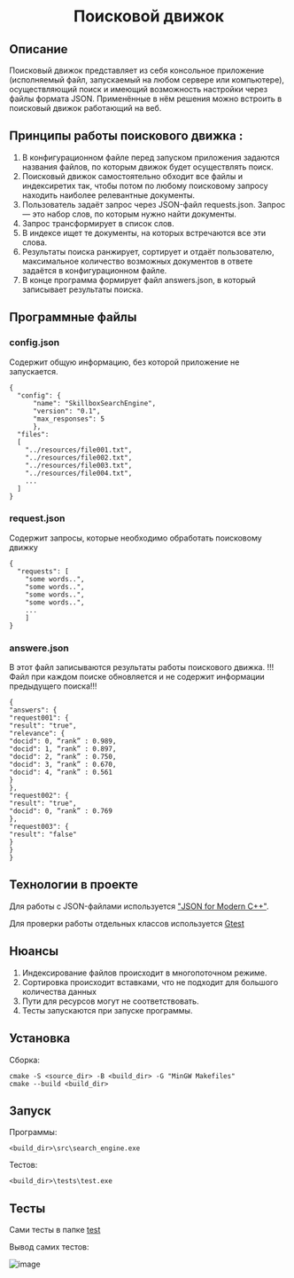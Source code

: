 <h1 align="center"> Поисковой движок</h1>


## Описание
Поисковый движок представляет из себя консольное приложение (исполняемый файл, запускаемый на любом сервере или компьютере), осуществляющий поиск и имеющий возможность настройки через файлы формата JSON. Применённые в нём решения можно встроить в поисковый движок работающий на веб. 

## Принципы работы поискового движка :
  1. В конфигурационном файле перед запуском приложения задаются названия файлов, по которым движок будет осуществлять поиск.
  2. Поисковый движок самостоятельно обходит все файлы и индексиретих так, чтобы потом по любому поисковому запросу находить наиболее релевантные документы.
  3. Пользователь задаёт запрос через JSON-файл requests.json. Запрос — это набор слов, по которым нужно найти документы.
  4. Запрос трансформирует в список слов.
  5. В индексе ищет те документы, на которых встречаются все эти слова.
  6. Результаты поиска ранжирует, сортирует и отдаёт пользователю, максимальное количество возможных документов в ответе задаётся в конфигурационном файле.
  7. В конце программа формирует файл answers.json, в который записывает результаты поиска.

## Программные файлы
### config.json
Содержит общую информацию, без которой приложение не запускается.
```
{
  "config": {
      "name": "SkillboxSearchEngine",
      "version": "0.1",
      "max_responses": 5
      },
  "files":
  [  
    "../resources/file001.txt",
    "../resources/file002.txt",
    "../resources/file003.txt",
    "../resources/file004.txt",
    ...
  ]
}
```
### request.json

Содержит запросы, которые необходимо обработать поисковому движку
```
{
  "requests": [
    "some words..",
    "some words..",
    "some words..",
    "some words..",
    ...
    ]
}
```

### answere.json
В этот файл записываются результаты работы поискового движка. 
!!! Файл при каждом поиске обновляется и не содержит информации предыдущего поиска!!!
```
{
"answers": {
"request001": {
"result": "true",
"relevance": {
"docid": 0, “rank” : 0.989,
"docid": 1, “rank” : 0.897,
"docid": 2, “rank” : 0.750,
"docid": 3, “rank” : 0.670,
"docid": 4, “rank” : 0.561
}
},
"request002": {
"result": "true",
"docid": 0, “rank” : 0.769
},
"request003": {
"result": "false"
}
}
}
```


## Технологии в проекте
  Для работы с JSON-файлами используется ["JSON for Modern C++"](https://github.com/nlohmann/json).
  
  Для проверки работы отдельных классов используется [Gtest](https://github.com/google/googletest)

## Нюансы
1. Индексирование файлов происходит в многопоточном режиме.
2. Сортировка происходит вставками, что не подходит для большого количества данных
3. Пути для ресурсов могут не соответствовать.
4. Тесты запускаются при запуске программы.

## Установка
Сборка:
  ```
  cmake -S <source_dir> -B <build_dir> -G "MinGW Makefiles"
  cmake --build <build_dir>
  ```

## Запуск
Программы:
```
<build_dir>\src\search_engine.exe
```
Тестов:
```
<build_dir>\tests\test.exe
```

## Тесты

Сами тесты в папке [test](https://github.com/KosmoFromWhiteStar/search_engine/tree/master/tests)

Вывод самих тестов:

![image](https://github.com/KosmoFromWhiteStar/search_engine/assets/104075230/b95413a6-23cd-4e11-be06-c25f9739c7fd)
